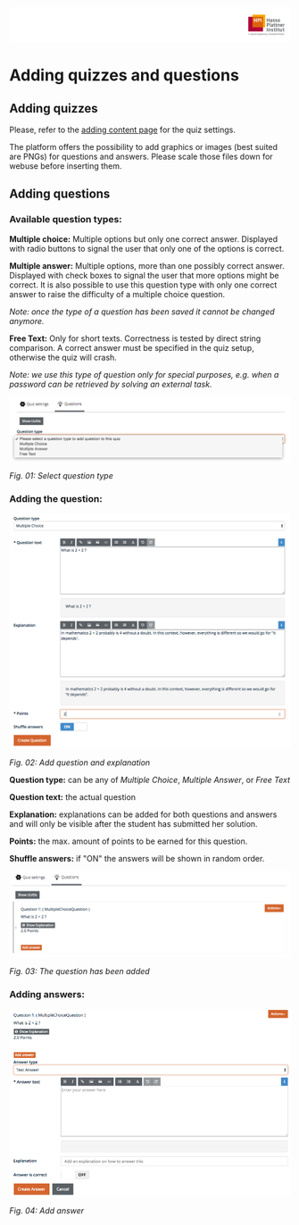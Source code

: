 ![HPI Logo](img/HPI_Logo.png)

# Adding quizzes and questions

## Adding quizzes
Please, refer to the [adding content page]() for the quiz settings. 

The platform offers the possibility to add graphics or images (best suited are PNGs) for questions and answers. Please scale those files down for webuse before inserting them.

## Adding questions

### Available question types:

**Multiple choice:** Multiple options but only one correct answer. Displayed with radio buttons to signal the user that only one of the options is correct.

**Multiple answer:** Multiple options, more than one possibly correct answer. Displayed with check boxes to signal the user that more options might be correct. It is also possible to use this question type with only one correct answer to raise the difficulty of a multiple choice question.

*Note: once the type of a question has been saved it cannot be changed anymore.*

**Free Text:** Only for short texts. Correctness is tested by direct string comparison.
A correct answer must be specified in the quiz setup, otherwise the quiz will crash.

*Note: we use this type of question only for special purposes, e.g. when a password can be retrieved by solving an external task.*

![course structure](img/07/question_types.png)

*Fig. 01: Select question type*


### Adding the question:

![course structure](img/07/add_question.png)

*Fig. 02: Add question and explanation*

**Question type:** can be any of *Multiple Choice*, *Multiple Answer*, or *Free Text*

**Question text:** the actual question

**Explanation:** explanations can be added for both questions and answers and will only be visible after the student has submitted her solution.

**Points:** the max. amount of points to be earned for this question.

**Shuffle answers:** if "ON" the answers will be shown in random order.

![course structure](img/07/question_added.png)

*Fig. 03: The question has been added*


### Adding answers:

![course structure](img/07/add_answer.png)

*Fig. 04: Add answer*